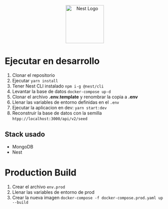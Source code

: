 <p align="center">
  <a href="http://nestjs.com/" target="blank"><img src="https://nestjs.com/img/logo-small.svg" width="120" alt="Nest Logo" /></a>
</p>

# Ejecutar en desarrollo

1. Clonar el repositorio
2. Ejecutar ```yarn install```
3. Tener Nest CLI instalado ```npm i-g @nest/cli```
4. Levantar la base de datos ```docker-compose up-d```
5. Clonar el archivo __.env.template__ y renombrar la copia a __.env__
6. Llenar las variables de entorno definidas en el ```.env```
7. Ejecutar la aplicacion en dev: ```yarn start:dev```
8. Reconstruir la base de datos con la semilla ```htpp://localhost:3000/api/v2/seed```


## Stack usado
* MongoDB
* Nest

# Production Build

1. Crear el archivo ````env.prod````
2. Llenar las variables de entorno de prod
3. Crear la nueva imagen ```docker-compose -f docker-compose.prod.yaml up --build```